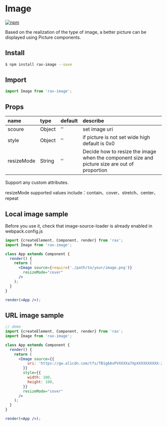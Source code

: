# Image

[![npm](https://img.shields.io/npm/v/rax-image.svg)](https://www.npmjs.com/package/rax-image)

Based on the realization of the type of image, a better picture can be displayed using Picture components.


## Install

```bash
$ npm install rax-image --save
```

## Import

```jsx
import Image from 'rax-image';
```

## Props

| name      | type       | default  | describe   |
| :--------- | :----- | :--- | :--------------------------- |
| scoure     | Object | ''   | set image uri                    |
| style      | Object | ''   | if picture is not set wide high default is 0x0            |
| resizeMode | String | ''   | Decide how to resize the image when the component size and picture size are out of proportion |

Support any custom attributes.  

resizeMode supported values include：contain、cover、stretch、center、repeat

## Local image sample

Before you use it, check that image-source-loader is already enabled in webpack.config.js

```jsx 
import {createElement, Component, render} from 'rax';
import Image from 'rax-image';

class App extends Component {
  render() {
    return (
      <Image source={require('./path/to/your/image.png')}
        resizeMode="cover"
      />
    );
  }
}

render(<App />);
```

## URL image sample

```jsx
// demo
import {createElement, Component, render} from 'rax';
import Image from 'rax-image';

class App extends Component {
  render() {
    return (
      <Image source={{
          uri: 'https://gw.alicdn.com/tfs/TB1g6AvPVXXXXa7XpXXXXXXXXXX-215-215.png'
        }}
        style={{
          width: 100,
          height: 100,
        }}
        resizeMode="cover"
      />
    );
  }
}

render(<App />);
```

